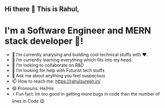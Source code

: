  <h2>Hi there 👋 This is Rahul,</h2>
 
 <h1>I'm a Software Engineer and MERN stack developer 🔄!</h1>


- 🔭 I’m currently analysing and building cool technical stuffs with ❤.
- 🌱 I’m currently learning everything which fits into my head.
- 👯 I’m looking to collaborate on R&D
- 🤔 I’m looking for help with Futurist tech stuffs
- 💬 Ask me about anything you feel suspecious
- 📫 How to reach me: https://rahulsuresh.in/
- 😄 Pronouns: He/His
- ⚡ Fun fact: Im too good in getting more bugs in code than the number of lines in Code 😋
